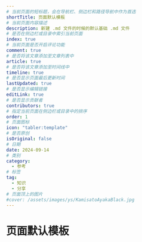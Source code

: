 ```yaml
---
# 当前页面的短标题，会在导航栏、侧边栏和路径导航中作为首选
shortTitle: 页面默认模板
# 当前页面内容描述
description: 新建 .md 文件的时候的默认基础 .md 文件
# 是否在侧边栏或目录中索引当前页面
index: true
# 当前页面是否开启评论功能
comment: true
# 是否将该文章添加至文章列表中
article: true
# 是否将该文章添加至时间线中
timeline: true
# 是否显示页面最后更新时间
lastUpdated: true
# 是否显示编辑链接
editLink: true
# 是否显示贡献者
contributors: true
# 指定当前页面在侧边栏或目录中的排序
order: 1
# 页面图标
icon: "tabler:template"
# 是否原创
isOriginal: false
# 日期
date: 2024-09-14
# 类别
category:
  - 参考
# 标签
tag:
  - 知识
  - 分享
# 页面顶上的图片
#cover: /assets/images/ys/KamisatoAyakaBlack.jpg
---
```


# 页面默认模板